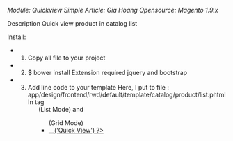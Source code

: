 *Module: Quickview Simple*
*Article: Gia Hoang*
*Opensource: Magento 1.9.x*

Description
Quick view product in catalog list

Install:
- 1. Copy all file to your project

- 2. $ bower install
    Extension required jquery and bootstrap

- 3. Add line code to your template
    Here, I put to file : app/design/frontend/rwd/default/template/catalog/product/list.phtml
    In tag <ul class="add-to-links">(List Mode) and <ul class="add-to-links">(Grid Mode)
      <li>
        <a href="#quickViewModal"  data-toggle="modal"  class="quick-view-link" data-url="<?php echo Mage::getBaseUrl(), 'quickview/quickview/view/id/', $_product->getId() ?>/"><?php echo $this->__('Quick View') ?></a>
      </li>
